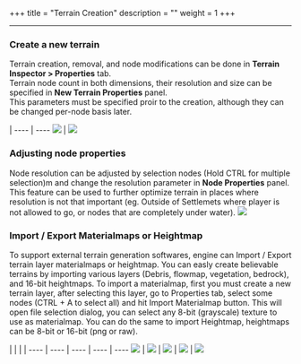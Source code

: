 +++
title = "Terrain Creation"
description = ""
weight = 1
+++

------------------
### Create a new terrain ###
Terrain creation, removal, and node modifications can be done in <strong>Terrain Inspector > Properties</strong> tab. <br>
Terrain node count in both dimensions, their resolution and size can be specified in <strong>New Terrain Properties</strong> panel.<br>
This parameters must be specified proir to the creation, although they can be changed per-node basis later.

 | 
---- | ----
![](/img/terrain_generation/generate_terrain.png) | ![](/img/terrain_generation/generate_terrain_result.png)


### Adjusting node properties ###
Node resolution can be adjusted by selection nodes (Hold CTRL for multiple selection)m and change the resolution parameter in <strong>Node Properties</strong> panel. <br>
This feature can be used to further optimize terrain in places where resolution is not that important (eg. Outside of Settlemets where player is not allowed to go, or nodes that are completely under water).
![](/img/terrain_generation/resolution.png)


### Import / Export Materialmaps or Heightmap ###
To support external terrain generation softwares, engine can Import / Export terrain layer materialmaps or heightmap.
You can easly create believable terrains by importing various layers (Debris, flowmap, vegetation, bedrock), and 16-bit heightmaps.
To import a materialmap, first you must create a new terrain layer, after selecting this layer, go to Properties tab, select some nodes (CTRL + A to select all) and hit Import Materialmap button. This will open file selection dialog, you can select any 8-bit (grayscale) texture to use as materialmap.
You can do the same to import Heightmap, heightmaps can be 8-bit or 16-bit (png or raw).

 | | | | 
---- | ---- | ---- | ---- | ----
![](/img/terrain_generation/add_layer.png) | ![](/img/terrain_generation/import_weightmap.png) | ![](/img/terrain_generation/weightmap.png) | ![](/img/terrain_generation/weight_imported.png) | ![](/img/terrain_generation/height_imported.png)

